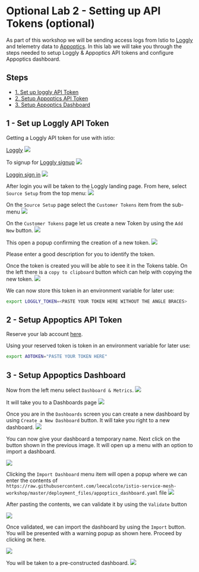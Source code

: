 # Optional Lab 2 - Setting up API Tokens (optional)

As part of this workshop we will be sending access logs from Istio to [Loggly](https://www.loggly.com/) and telemetry data to [Appoptics](https://www.appoptics.com/). In this lab we will take you through the steps needed to setup Loggly & Appoptics API tokens and configure Appoptics dashboard.

## Steps

* [1. Set up loggly API Token](#1)
* [2. Setup Appoptics API Token](#2)
* [3. Setup Appoptics Dashboard](#3)

## <a name="1"></a> 1 - Set up Loggly API Token


Getting a Loggly API token for use with istio:

[Loggly](https://www.loggly.com/)
![](img/loggly.png)

To signup for [Loggly signup](https://www.loggly.com/signup/)
![](img/loggly_signup.png)

[Loggin sign in](https://www.loggly.com/login/)
![](img/loggly_signin.png)

After login you will be taken to the Loggly landing page. From here, select `Source Setup` from the top menu: ![](img/loggly_landing_page.png)

On the `Source Setup` page select the `Customer Tokens` item from the sub-menu
![](img/loggly_source_setup.png)


On the `Customer Tokens` page let us create a new Token by using the `Add New` button.
![](img/loggly_customer_token.png)

This open a popup confirming the creation of a new token.
![](img/loggly_new_customer_token.png)

Please enter a good description for you to identify the token.

Once the token is created you will be able to see it in the Tokens table. On the left there is a `copy to clipboard` button which can help with copying the new token.
![](img/loggly_new_token.png)

We can now store this token in an environment variable for later use:
```sh
export LOGGLY_TOKEN=<PASTE YOUR TOKEN HERE WITHOUT THE ANGLE BRACES>
```


## <a name="2"></a> 2 - Setup Appoptics API Token
Reserve your lab account [here](https://docs.google.com/spreadsheets/d/174haSpPTlDZeZLJTJRUeHZydgxpnTQScthtLLWMj3mc/edit?usp=sharing).

Using your reserved token is token in an environment variable for later use:
```sh
export AOTOKEN="PASTE YOUR TOKEN HERE"
```

## <a name="3"></a> 3 - Setup Appoptics Dashboard

Now from the left menu select `Dashboard & Metrics`.
![](img/ao_dashboard_menu.png)

It will take you to a Dashboards page
![](img/ao_dashboard.png)

Once you are in the `Dashboards` screen you can create a new dashboard by using `Create a New Dashboard` button. It will take you right to a new dashboard.
![](img/ao_new_dashboard.png)

You can now give your dashboard a temporary name. Next click on the button shown in the previous image. It will open up a menu with an option to import a dashboard.

![](img/ao_import_menu.png)

Clicking the `Import Dashboard` menu item will open a popup where we can enter the contents of `https://raw.githubusercontent.com/leecalcote/istio-service-mesh-workshop/master/deployment_files/appoptics_dashboard.yaml` file
![](img/ao_import.png)

After pasting the contents, we can validate it by using the `Validate` button

![](img/ao_validate.png)

Once validated, we can import the dashboard by using the `Import` button. You will be presented with a warning popup as shown here. Proceed by clicking `OK` here.

![](img/ao_import_warning.png)

You will be taken to a pre-constructed dashboard.
![](img/ao_istio_dashboard.png)
